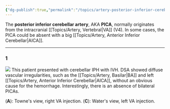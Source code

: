 ```yaml
---
{"dg-publish":true,"permalink":"/topics/artery-posterior-inferior-cerebellar/","tags":["anatomy","artery","vessel"],"created":"2023-12-05T14:29:24.000-08:00","updated":"2023-12-17T21:07:44.053-08:00"}
---
```



The **posterior inferior cerebellar artery**, AKA **PICA**, normally originates from the intracranial [[Topics/Artery, Vertebral\|VA]] (V4). In some cases, the PICA could be absent with a big [[Topics/Artery, Anterior Inferior Cerebellar\|AICA]].

---

### 1

![](https://i.imgur.com/xWByvvj.jpg)
This patient presented with cerebellar IPH with IVH. DSA showed diffuse vascular irregularities, such as the [[Topics/Artery, Basilar\|BA]] and left [[Topics/Artery, Anterior Inferior Cerebellar\|AICA]], without an obvious cause for the hemorrhage. Interestingly, there is an absence of bilateral PICAs.

(**A**): Towne's view, right VA injection.
(**C**): Water's view, left VA injection.